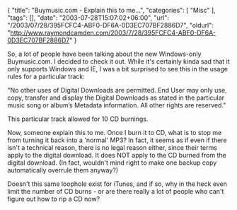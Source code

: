 {
	"title": "Buymusic.com - Explain this to me...",
	"categories": [
		"Misc"
	],
	"tags": [],
	"date": "2003-07-28T15:07:02+06:00",
	"url": "/2003/07/28/395FCFC4-ABF0-DF6A-0D3EC707BF2886D7",
	"oldurl": "http://www.raymondcamden.com/2003/7/28/395FCFC4-ABF0-DF6A-0D3EC707BF2886D7"
}

So, a lot of people have been talking about the new Windows-only Buymusic.com. I decided to check it out. While it's certainly kinda sad that it only supports Windows and IE, I was a bit surprised to see this in the usage rules for a particular track:

"No other uses of Digital Downloads are permitted. End User may only use, copy, transfer and display the Digital Downloads as stated in the particular music song or album’s Metadata information. All other rights are reserved."

This particular track allowed for 10 CD burnings. 

Now, someone explain this to me. Once I burn it to CD, what is to stop me from turning it back into a 'normal' MP3? In fact, it seems as if even if there isn't a technical reason, there is no legal reason either, since their terms apply to the digital download. It does NOT apply to the CD burned from the digital download. (In fact, wouldn't mind right to make one backup copy automatically overrule them anyway?)

Doesn't this same loophole exist for iTunes, and if so, why in the heck even limit the number of CD burns - or are there really a lot of people who can't figure out how to rip a CD now?